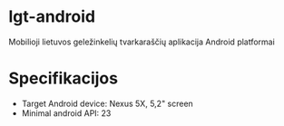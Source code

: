 # lgt-android
Mobilioji lietuvos geležinkelių tvarkaraščių aplikacija Android platformai

# Specifikacijos
* Target Android device: Nexus 5X, 5,2" screen
* Minimal android API: 23
